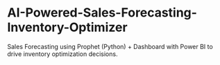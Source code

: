 # AI-Powered-Sales-Forecasting-Inventory-Optimizer
Sales Forecasting using Prophet (Python) + Dashboard with Power BI to drive inventory optimization decisions.
